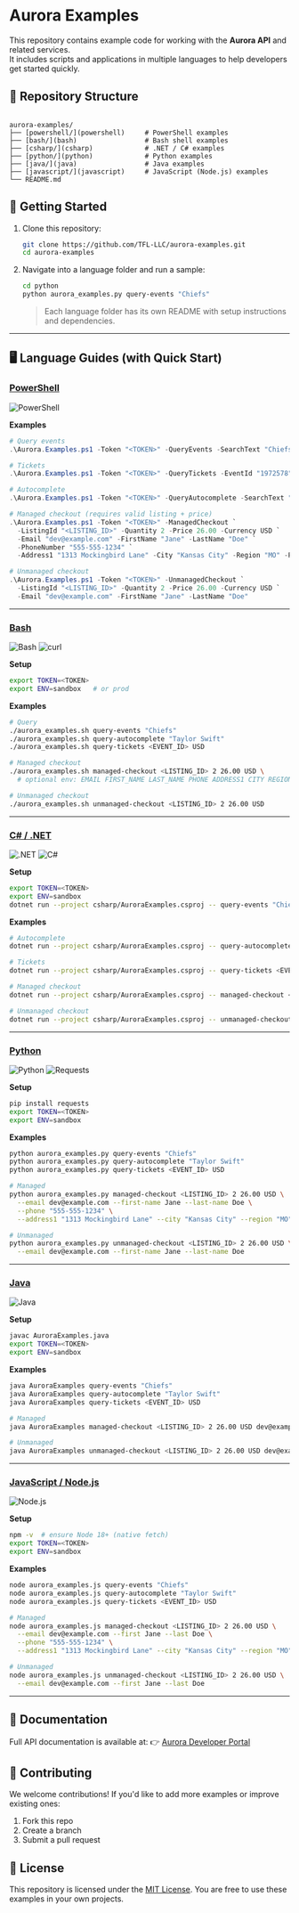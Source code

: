 ﻿# Aurora Examples

This repository contains example code for working with the **Aurora API** and related services.  
It includes scripts and applications in multiple languages to help developers get started quickly.  

## 📂 Repository Structure

```

aurora-examples/
├── [powershell/](powershell)     # PowerShell examples
├── [bash/](bash)                 # Bash shell examples
├── [csharp/](csharp)             # .NET / C# examples
├── [python/](python)             # Python examples
├── [java/](java)                 # Java examples
├── [javascript/](javascript)     # JavaScript (Node.js) examples
└── README.md

```

## 🚀 Getting Started

1. Clone this repository:
   ```bash
   git clone https://github.com/TFL-LLC/aurora-examples.git
   cd aurora-examples
   ```

2. Navigate into a language folder and run a sample:

   ```bash
   cd python
   python aurora_examples.py query-events "Chiefs"
   ```

   > Each language folder has its own README with setup instructions and dependencies.

---

## 🖥️ Language Guides (with Quick Start)

### [PowerShell](powershell)

![PowerShell](https://img.shields.io/badge/PowerShell-7%2B-blue?logo=powershell)

**Examples**

```powershell
# Query events
.\Aurora.Examples.ps1 -Token "<TOKEN>" -QueryEvents -SearchText "Chiefs"

# Tickets
.\Aurora.Examples.ps1 -Token "<TOKEN>" -QueryTickets -EventId "1972578" -Currency USD

# Autocomplete
.\Aurora.Examples.ps1 -Token "<TOKEN>" -QueryAutocomplete -SearchText "Taylor Swift"

# Managed checkout (requires valid listing + price)
.\Aurora.Examples.ps1 -Token "<TOKEN>" -ManagedCheckout `
  -ListingId "<LISTING_ID>" -Quantity 2 -Price 26.00 -Currency USD `
  -Email "dev@example.com" -FirstName "Jane" -LastName "Doe" `
  -PhoneNumber "555-555-1234" `
  -Address1 "1313 Mockingbird Lane" -City "Kansas City" -Region "MO" -PostalCode "64106" -Country "US"

# Unmanaged checkout
.\Aurora.Examples.ps1 -Token "<TOKEN>" -UnmanagedCheckout `
  -ListingId "<LISTING_ID>" -Quantity 2 -Price 26.00 -Currency USD `
  -Email "dev@example.com" -FirstName "Jane" -LastName "Doe"
```

---

### [Bash](bash)

![Bash](https://img.shields.io/badge/Bash-5%2B-black?logo=gnu-bash) ![curl](https://img.shields.io/badge/curl-7.68%2B-lightgrey?logo=curl)

**Setup**

```bash
export TOKEN=<TOKEN>
export ENV=sandbox   # or prod
```

**Examples**

```bash
# Query
./aurora_examples.sh query-events "Chiefs"
./aurora_examples.sh query-autocomplete "Taylor Swift"
./aurora_examples.sh query-tickets <EVENT_ID> USD

# Managed checkout
./aurora_examples.sh managed-checkout <LISTING_ID> 2 26.00 USD \
  # optional env: EMAIL FIRST_NAME LAST_NAME PHONE ADDRESS1 CITY REGION POSTAL COUNTRY

# Unmanaged checkout
./aurora_examples.sh unmanaged-checkout <LISTING_ID> 2 26.00 USD
```

---

### [C# / .NET](csharp)

![.NET](https://img.shields.io/badge/.NET-8.0-blueviolet?logo=dotnet) ![C#](https://img.shields.io/badge/C%23-10.0-green?logo=csharp)

**Setup**

```bash
export TOKEN=<TOKEN>
export ENV=sandbox
dotnet run --project csharp/AuroraExamples.csproj -- query-events "Chiefs"
```

**Examples**

```bash
# Autocomplete
dotnet run --project csharp/AuroraExamples.csproj -- query-autocomplete "Taylor Swift"

# Tickets
dotnet run --project csharp/AuroraExamples.csproj -- query-tickets <EVENT_ID> USD

# Managed checkout
dotnet run --project csharp/AuroraExamples.csproj -- managed-checkout <LISTING_ID> 2 26.00 USD dev@example.com Jane Doe "555-555-1234" "1313 Mockingbird Lane" "" "Kansas City" "MO" "64106" "US"

# Unmanaged checkout
dotnet run --project csharp/AuroraExamples.csproj -- unmanaged-checkout <LISTING_ID> 2 26.00 USD dev@example.com Jane Doe
```

---

### [Python](python)

![Python](https://img.shields.io/badge/Python-3.9%2B-blue?logo=python) ![Requests](https://img.shields.io/badge/requests-2.28%2B-yellow)

**Setup**

```bash
pip install requests
export TOKEN=<TOKEN>
export ENV=sandbox
```

**Examples**

```bash
python aurora_examples.py query-events "Chiefs"
python aurora_examples.py query-autocomplete "Taylor Swift"
python aurora_examples.py query-tickets <EVENT_ID> USD

# Managed
python aurora_examples.py managed-checkout <LISTING_ID> 2 26.00 USD \
  --email dev@example.com --first-name Jane --last-name Doe \
  --phone "555-555-1234" \
  --address1 "1313 Mockingbird Lane" --city "Kansas City" --region "MO" --postal "64106" --country "US"

# Unmanaged
python aurora_examples.py unmanaged-checkout <LISTING_ID> 2 26.00 USD \
  --email dev@example.com --first-name Jane --last-name Doe
```

---

### [Java](java)

![Java](https://img.shields.io/badge/Java-11%2B-red?logo=openjdk)

**Setup**

```bash
javac AuroraExamples.java
export TOKEN=<TOKEN>
export ENV=sandbox
```

**Examples**

```bash
java AuroraExamples query-events "Chiefs"
java AuroraExamples query-autocomplete "Taylor Swift"
java AuroraExamples query-tickets <EVENT_ID> USD

# Managed
java AuroraExamples managed-checkout <LISTING_ID> 2 26.00 USD dev@example.com Jane Doe "555-555-1234" "1313 Mockingbird Lane" "" "Kansas City" "MO" "64106" "US"

# Unmanaged
java AuroraExamples unmanaged-checkout <LISTING_ID> 2 26.00 USD dev@example.com Jane Doe
```

---

### [JavaScript / Node.js](javascript)

![Node.js](https://img.shields.io/badge/Node.js-18%2B-green?logo=node.js)

**Setup**

```bash
npm -v  # ensure Node 18+ (native fetch)
export TOKEN=<TOKEN>
export ENV=sandbox
```

**Examples**

```bash
node aurora_examples.js query-events "Chiefs"
node aurora_examples.js query-autocomplete "Taylor Swift"
node aurora_examples.js query-tickets <EVENT_ID> USD

# Managed
node aurora_examples.js managed-checkout <LISTING_ID> 2 26.00 USD \
  --email dev@example.com --first Jane --last Doe \
  --phone "555-555-1234" \
  --address1 "1313 Mockingbird Lane" --city "Kansas City" --region "MO" --postal "64106" --country "US"

# Unmanaged
node aurora_examples.js unmanaged-checkout <LISTING_ID> 2 26.00 USD \
  --email dev@example.com --first Jane --last Doe
```

---

## 📖 Documentation

Full API documentation is available at:
👉 [Aurora Developer Portal](https://developers.tflgroup.com)

## 🤝 Contributing

We welcome contributions! If you'd like to add more examples or improve existing ones:

1. Fork this repo
2. Create a branch
3. Submit a pull request

## 📜 License

This repository is licensed under the [MIT License](LICENSE).
You are free to use these examples in your own projects.

